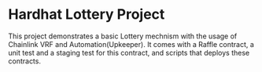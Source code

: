 # Hardhat Lottery Project

This project demonstrates a basic Lottery mechnism with the usage of Chainlink VRF and Automation(Upkeeper). It comes with a Raffle contract, a unit test and a staging test for this contract, and scripts that deploys these contracts.
